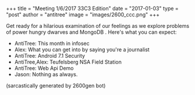 +++
title = "Meeting 1/6/2017 33C3 Edition"
date = "2017-01-03"
type = "post"
author = "antitree"
image = "images/2600_ccc.png"
+++


Get ready for a hilarious examination of our feelings as we explore
problems of power hungry dwarves and MongoDB . Here's what you can
expect:

* AntiTree: This month in infosec
* Alex: What you can get into by saying you're a journalist
* AntiTree: Android 7.1 Security
* AntiTree,Alex: Teufelsberg NSA Field Station
* AntiTree: Web Api Demo
* Jason: Nothing as always.

(sarcastically generated by 2600gen bot)
